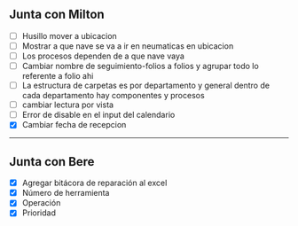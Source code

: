 ## Junta con Milton
- [ ] Husillo mover a ubicacion
- [ ] Mostrar a que nave se va a ir en neumaticas en ubicacion
- [ ] Los procesos dependen de a que nave vaya
- [ ] Cambiar nombre de seguimiento-folios a folios y agrupar todo lo referente a folio ahi
- [ ] La estructura de carpetas es por departamento y general dentro de cada departamento hay componentes y procesos
- [ ] cambiar lectura por vista
- [ ] Error de disable en el input del calendario
- [x] Cambiar fecha de recepcion
---
## Junta con Bere
- [x] Agregar bitácora de reparación al excel
- [x] Número de herramienta
- [x] Operación
- [x] Prioridad